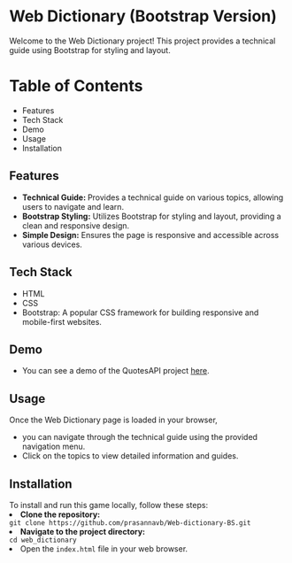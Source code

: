 # Web Dictionary (Bootstrap Version)

<p>Welcome to the Web Dictionary project! This project provides a technical guide using Bootstrap for styling and layout.</p>

<h1>Table of Contents</h1>
<ul>
  <li>Features</li>
  <li>Tech Stack</li>
  <li>Demo</li>
  <li>Usage</li>
  <li>Installation</li>
</ul>

<h2>Features</h2>
<ul>
  <li><b>Technical Guide: </b> Provides a technical guide on various topics, allowing users to navigate and learn.</li>
  <li><b>Bootstrap Styling:</b>  Utilizes Bootstrap for styling and layout, providing a clean and responsive design.</li>
  <li><b>Simple Design:</b>  Ensures the page is responsive and accessible across various devices.</li>
</ul>

<h2>Tech Stack</h2>
<ul>
  <li>HTML</li>
  <li>CSS</li>
  <li>Bootstrap: A popular CSS framework for building responsive and mobile-first websites.</li>
</ul>

<h2>Demo</h2>
<ul>
  <li>You can see a demo of the QuotesAPI project <a href='https://github.com/prasannavb/web_dictionary/'>here</a>.</li>
</ul>

<h2>Usage</h2>
<p>Once the Web Dictionary page is loaded in your browser, </p>
  <ul>
    <li>you can navigate through the technical guide using the provided navigation menu.</li>
    <li>Click on the topics to view detailed information and guides.</li>
  </ul>

<h2>Installation</h2>
<span>To install and run this game locally, follow these steps:</span>
<li><b>Clone the repository:</b></li>
<code>git clone https://github.com/prasannavb/Web-dictionary-BS.git</code><br/>
<li><b>Navigate to the project directory:</b></li>
<code>cd web_dictionary</code><br/>
<li>Open the <code>index.html</code> file in your web browser.</li>

